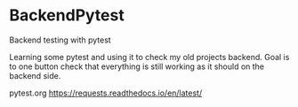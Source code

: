 # BackendPytest
Backend testing with pytest

Learning some pytest and using it to check my old projects backend. 
Goal is to one button check that everything is still working as it should on the backend side. 


pytest.org
https://requests.readthedocs.io/en/latest/
